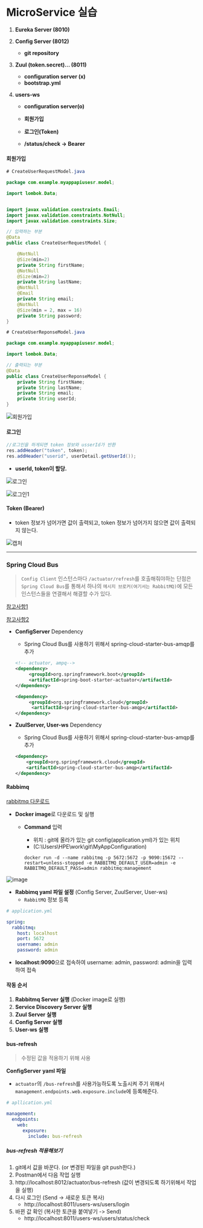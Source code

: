 # MicroService 실습

1. **Eureka Server (8010)**

2. **Config Server (8012)**

   - **git repository**

3. **Zuul (token.secret)... (8011)**

   - **configuration server (x)**
   - **bootstrap.yml**

4. **users-ws**

   - **configuration server(o)**

   - **회원가입**
   - **로그인(Token)**
   - **/status/check -> Bearer**



#### 회원가입

```java
# CreateUserRequestModel.java

package com.example.myappapiusesr.model;

import lombok.Data;


import javax.validation.constraints.Email;
import javax.validation.constraints.NotNull;
import javax.validation.constraints.Size;

// 입력하는 부분
@Data
public class CreateUserRequestModel {

    @NotNull
    @Size(min=2)
    private String firstName;
    @NotNull
    @Size(min=2)
    private String lastName;
    @NotNull
    @Email
    private String email;
    @NotNull
    @Size(min = 2, max = 16)
    private String password;
}
```



```java
# CreateUserReponseModel.java

package com.example.myappapiusesr.model;

import lombok.Data;

// 출력되는 부분
@Data
public class CreateUserReponseModel {
    private String firstName;
    private String lastName;
    private String email;
    private String userId;
}
```



![회원가입](https://user-images.githubusercontent.com/42603919/81883132-6a280d00-95cf-11ea-8d64-12f01b846998.PNG)



#### 로그인

```java
//로그인을 하게되면 token 정보와 usserId가 반환
res.addHeader("token", token);
res.addHeader("userid", userDetail.getUserId());
```



- **userId, token이 할당.**

![로그인](https://user-images.githubusercontent.com/42603919/81883136-6b593a00-95cf-11ea-98a3-330f178b7577.PNG)



![로그인1](https://user-images.githubusercontent.com/42603919/81883138-6b593a00-95cf-11ea-9c25-f825c292a3ae.PNG)



#### Token (Bearer)

- token 정보가 넘어가면 값이 출력되고, token 정보가 넘어가지 않으면 값이 출력되지 않는다.

![캡처](https://user-images.githubusercontent.com/42603919/81894576-0f041380-95eb-11ea-99e5-c16e151ee07e.PNG)



---



### Spring Cloud Bus

> `Config Client` 인스턴스마다 `/actuator/refresh`를 호출해줘야하는 단점은 `Spring Cloud Bus`를 통해서 하나의 `메시지 브로커(여기서는 RabbitMQ)`에 모든 인스턴스들을 연결해서 해결할 수가 있다.

[참고사항1](http://blog.eomdev.com/springcloud/2019/04/01/Spring-Cloud-Bus.html)

[참고사항2](https://erea.tistory.com/20)

- **ConfigServer** Dependency

  - Spring Cloud Bus를 사용하기 위해서 spring-cloud-starter-bus-amqp를 추가

  ```xml
  <!-- actuator, ampq-->
  <dependency>
       <groupId>org.springframework.boot</groupId>
       <artifactId>spring-boot-starter-actuator</artifactId>
  </dependency>
  
  <dependency>
       <groupId>org.springframework.cloud</groupId>
        <artifactId>spring-cloud-starter-bus-amqp</artifactId>
  </dependency>
  ```

- **ZuulServer, User-ws** Dependency

  - Spring Cloud Bus를 사용하기 위해서 spring-cloud-starter-bus-amqp를 추가

  ```xml
  <dependency>
      <groupId>org.springframework.cloud</groupId>
      <artifactId>spring-cloud-starter-bus-amqp</artifactId>
  </dependency>
  ```



#### Rabbimq

[rabbitmq 다운로드](https://www.rabbitmq.com/download.html)

- **Docker image**로 다운로드 및 실행

  - **Command** 입력

    - 위치 : git에 올라가 있는 git config(application.yml)가 있는 위치
    - (C:\Users\HPE\work\git\MyAppConfiguration)

    ```
    docker run -d --name rabbitmq -p 5672:5672 -p 9090:15672 --restart=unless-stopped -e RABBITMQ_DEFAULT_USER=admin -e RABBITMQ_DEFAULT_PASS=admin rabbitmq:management
    ```

![image](https://user-images.githubusercontent.com/42603919/81901090-f13dab00-95f8-11ea-96c0-4046c6eb9fbc.png)



- **Rabbimq yaml 파일 설정** (Config Server, ZuulServer, User-ws)
  - `RabbitMQ` 정보 등록

```yaml
# application.yml

spring:
  rabbitmq:
    host: localhost
    port: 5672
    username: admin
    password: admin
```

- **localhost:9090**으로 접속하여 username: admin, password: admin을 입력하여 접속



#### 작동 순서

1. **Rabbitmq Server 실행** (Docker image로 실행)
2. **Service Discovery Server 실행**
3. **Zuul Server 실행**
4. **Config Server 실행**
5. **User-ws 실행**



#### bus-refresh

> 수정된 값을 적용하기 위해 사용

**ConfigServer**  **yaml 파일**

- `actuator`의 `/bus-refresh`를 사용가능하도록 노출시켜 주기 위해서 `management.endpoints.web.exposure.include`에 등록해준다.

```yaml
# apllication.yml

management:
  endpoints:
    web:
      exposure:
        include: bus-refresh
```

##### bus-refresh 적용해보기

1. git에서 값을 바꾼다. (or 변경된 파일을 git push한다.)
2. Postman에서 다음 작업 실행
3. http://localhost:8012/actuator/bus-refresh (값이 변경되도록 하기위해서 작업을 실행)
4. 다시 로그인 (Send -> 새로운 토큰 복사)
   - http://localhost:8011/users-ws/users/login
5. 바뀐 값 확인 (복사한 토큰을 붙여넣기 -> Send)
   - http://localhost:8011/users-ws/users/status/check